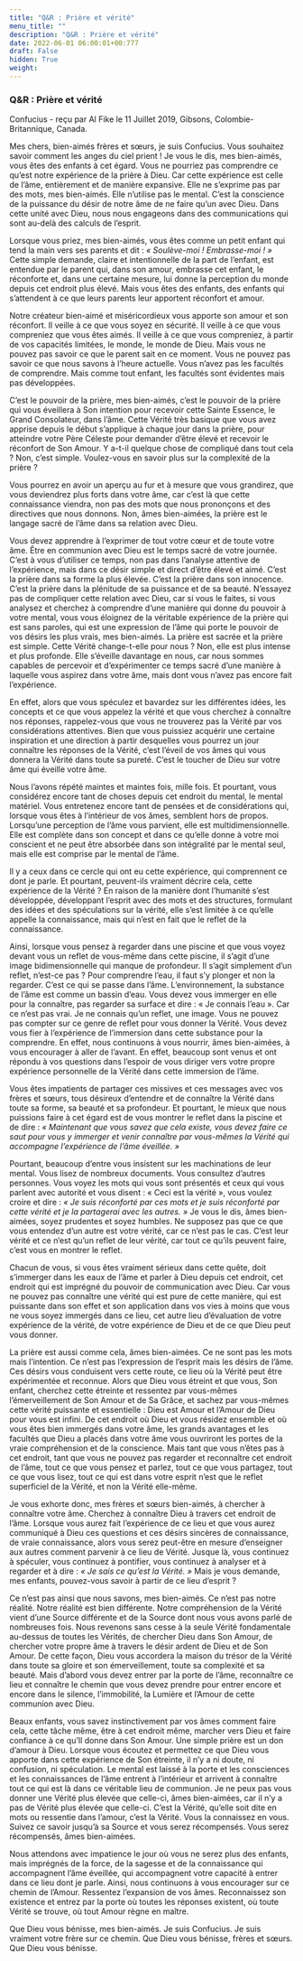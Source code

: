 ```yaml
---
title: "Q&R : Prière et vérité"
menu_title: ""
description: "Q&R : Prière et vérité"
date: 2022-06-01 06:00:01+00:777
draft: False
hidden: True
weight:
---
```

### Q&R : Prière et vérité

Confucius - reçu par Al Fike le 11 Juillet 2019, Gibsons, Colombie-Britannique, Canada.

Mes chers, bien-aimés frères et sœurs, je suis Confucius. Vous souhaitez savoir comment les anges du ciel prient ! Je vous le dis, mes bien-aimés, vous êtes des enfants à cet égard. Vous ne pourriez pas comprendre ce qu’est notre expérience de la prière à Dieu. Car cette expérience est celle de l’âme, entièrement et de manière expansive. Elle ne s’exprime pas par des mots, mes bien-aimés. Elle n’utilise pas le mental. C’est la conscience de la puissance du désir de notre âme de ne faire qu’un avec Dieu. Dans cette unité avec Dieu, nous nous engageons dans des communications qui sont au-delà des calculs de l’esprit.

Lorsque vous priez, mes bien-aimés, vous êtes comme un petit enfant qui tend la main vers ses parents et dit : *« Soulève-moi ! Embrasse-moi ! »* Cette simple demande, claire et intentionnelle de la part de l’enfant, est entendue par le parent qui, dans son amour, embrasse cet enfant, le réconforte et, dans une certaine mesure, lui donne la perception du monde depuis cet endroit plus élevé. Mais vous êtes des enfants, des enfants qui s’attendent à ce que leurs parents leur apportent réconfort et amour.

Notre créateur bien-aimé et miséricordieux vous apporte son amour et son réconfort. Il veille à ce que vous soyez en sécurité. Il veille à ce que vous compreniez que vous êtes aimés. Il veille à ce que vous compreniez, à partir de vos capacités limitées, le monde, le monde de Dieu. Mais vous ne pouvez pas savoir ce que le parent sait en ce moment. Vous ne pouvez pas savoir ce que nous savons à l’heure actuelle. Vous n’avez pas les facultés de comprendre. Mais comme tout enfant, les facultés sont évidentes mais pas développées.

C’est le pouvoir de la prière, mes bien-aimés, c’est le pouvoir de la prière qui vous éveillera à Son intention pour recevoir cette Sainte Essence, le Grand Consolateur, dans l’âme. Cette Vérité très basique que vous avez apprise depuis le début s’applique à chaque jour dans la prière, pour atteindre votre Père Céleste pour demander d’être élevé et recevoir le réconfort de Son Amour. Y a-t-il quelque chose de compliqué dans tout cela ? Non, c’est simple. Voulez-vous en savoir plus sur la complexité de la prière ?

Vous pourrez en avoir un aperçu au fur et à mesure que vous grandirez, que vous deviendrez plus forts dans votre âme, car c’est là que cette connaissance viendra, non pas des mots que nous prononçons et des directives que nous donnons. Non, âmes bien-aimées, la prière est le langage sacré de l’âme dans sa relation avec Dieu.

Vous devez apprendre à l’exprimer de tout votre cœur et de toute votre âme. Être en communion avec Dieu est le temps sacré de votre journée. C’est à vous d’utiliser ce temps, non pas dans l’analyse attentive de l’expérience, mais dans ce désir simple et direct d’être élevé et aimé. C’est la prière dans sa forme la plus élevée. C’est la prière dans son innocence. C’est la prière dans la plénitude de sa puissance et de sa beauté. N’essayez pas de compliquer cette relation avec Dieu, car si vous le faites, si vous analysez et cherchez à comprendre d’une manière qui donne du pouvoir à votre mental, vous vous éloignez de la véritable expérience de la prière qui est sans paroles, qui est une expression de l’âme qui porte le pouvoir de vos désirs les plus vrais, mes bien-aimés. La prière est sacrée et la prière est simple. Cette Vérité change-t-elle pour nous ? Non, elle est plus intense et plus profonde. Elle s’éveille davantage en nous, car nous sommes capables de percevoir et d’expérimenter ce temps sacré d’une manière à laquelle vous aspirez dans votre âme, mais dont vous n’avez pas encore fait l’expérience.

En effet, alors que vous spéculez et bavardez sur les différentes idées, les concepts et ce que vous appelez la vérité et que vous cherchez à connaître nos réponses, rappelez-vous que vous ne trouverez pas la Vérité par vos considérations attentives. Bien que vous puissiez acquérir une certaine inspiration et une direction à partir desquelles vous pourrez un jour connaître les réponses de la Vérité, c’est l’éveil de vos âmes qui vous donnera la Vérité dans toute sa pureté. C’est le toucher de Dieu sur votre âme qui éveille votre âme.

Nous l’avons répété maintes et maintes fois, mille fois. Et pourtant, vous considérez encore tant de choses depuis cet endroit du mental, le mental matériel. Vous entretenez encore tant de pensées et de considérations qui, lorsque vous êtes à l’intérieur de vos âmes, semblent hors de propos. Lorsqu’une perception de l’âme vous parvient, elle est multidimensionnelle. Elle est complète dans son concept et dans ce qu’elle donne à votre moi conscient et ne peut être absorbée dans son intégralité par le mental seul, mais elle est comprise par le mental de l’âme.

Il y a ceux dans ce cercle qui ont eu cette expérience, qui comprennent ce dont je parle. Et pourtant, peuvent-ils vraiment décrire cela, cette expérience de la Vérité ? En raison de la manière dont l’humanité s’est développée, développant l’esprit avec des mots et des structures, formulant des idées et des spéculations sur la vérité, elle s’est limitée à ce qu’elle appelle la connaissance, mais qui n’est en fait que le reflet de la connaissance.

Ainsi, lorsque vous pensez à regarder dans une piscine et que vous voyez devant vous un reflet de vous-même dans cette piscine, il s’agit d’une image bidimensionnelle qui manque de profondeur. Il s’agit simplement d’un reflet, n’est-ce pas ? Pour comprendre l’eau, il faut s’y plonger et non la regarder. C’est ce qui se passe dans l’âme. L’environnement, la substance de l’âme est comme un bassin d’eau. Vous devez vous immerger en elle pour la connaître, pas regarder sa surface et dire : « Je connais l’eau ». Car ce n’est pas vrai. Je ne connais qu’un reflet, une image. Vous ne pouvez pas compter sur ce genre de reflet pour vous donner la Vérité. Vous devez vous fier à l’expérience de l’immersion dans cette substance pour la comprendre. En effet, nous continuons à vous nourrir, âmes bien-aimées, à vous encourager à aller de l’avant. En effet, beaucoup sont venus et ont répondu à vos questions dans l’espoir de vous diriger vers votre propre expérience personnelle de la Vérité dans cette immersion de l’âme.

Vous êtes impatients de partager ces missives et ces messages avec vos frères et sœurs, tous désireux d’entendre et de connaître la Vérité dans toute sa forme, sa beauté et sa profondeur. Et pourtant, le mieux que nous puissions faire à cet égard est de vous montrer le reflet dans la piscine et de dire : *« Maintenant que vous savez que cela existe, vous devez faire ce saut pour vous y immerger et venir connaître par vous-mêmes la Vérité qui accompagne l’expérience de l’âme éveillée. »*

Pourtant, beaucoup d’entre vous insistent sur les machinations de leur mental. Vous lisez de nombreux documents. Vous consultez d’autres personnes. Vous voyez les mots qui vous sont présentés et ceux qui vous parlent avec autorité et vous disent : « Ceci est la vérité », vous voulez croire et dire : *« Je suis réconforté par ces mots et je suis réconforté par cette vérité et je la partagerai avec les autres. »* Je vous le dis, âmes bien-aimées, soyez prudentes et soyez humbles. Ne supposez pas que ce que vous entendez d’un autre est votre vérité, car ce n’est pas le cas. C’est leur vérité et ce n’est qu’un reflet de leur vérité, car tout ce qu’ils peuvent faire, c’est vous en montrer le reflet.

Chacun de vous, si vous êtes vraiment sérieux dans cette quête, doit s’immerger dans les eaux de l’âme et parler à Dieu depuis cet endroit, cet endroit qui est imprégné du pouvoir de communication avec Dieu. Car vous ne pouvez pas connaître une vérité qui est pure de cette manière, qui est puissante dans son effet et son application dans vos vies à moins que vous ne vous soyez immergés dans ce lieu, cet autre lieu d’évaluation de votre expérience de la vérité, de votre expérience de Dieu et de ce que Dieu peut vous donner.

La prière est aussi comme cela, âmes bien-aimées. Ce ne sont pas les mots mais l’intention. Ce n’est pas l’expression de l’esprit mais les désirs de l’âme. Ces désirs vous conduisent vers cette route, ce lieu où la Vérité peut être expérimentée et reconnue. Alors que Dieu vous étreint et que vous, Son enfant, cherchez cette étreinte et ressentez par vous-mêmes l’émerveillement de Son Amour et de Sa Grâce, et sachez par vous-mêmes cette vérité puissante et essentielle : Dieu est Amour et l’Amour de Dieu pour vous est infini. De cet endroit où Dieu et vous résidez ensemble et où vous êtes bien immergés dans votre âme, les grands avantages et les facultés que Dieu a placés dans votre âme vous ouvriront les portes de la vraie compréhension et de la conscience. Mais tant que vous n’êtes pas à cet endroit, tant que vous ne pouvez pas regarder et reconnaître cet endroit de l’âme, tout ce que vous pensez et parlez, tout ce que vous partagez, tout ce que vous lisez, tout ce qui est dans votre esprit n’est que le reflet superficiel de la Vérité, et non la Vérité elle-même.

Je vous exhorte donc, mes frères et sœurs bien-aimés, à chercher à connaître votre âme. Cherchez à connaître Dieu à travers cet endroit de l’âme. Lorsque vous aurez fait l’expérience de ce lieu et que vous aurez communiqué à Dieu ces questions et ces désirs sincères de connaissance, de vraie connaissance, alors vous serez peut-être en mesure d’enseigner aux autres comment parvenir à ce lieu de Vérité. Jusque là, vous continuez à spéculer, vous continuez à pontifier, vous continuez à analyser et à regarder et à dire : *« Je sais ce qu’est la Vérité. »* Mais je vous demande, mes enfants, pouvez-vous savoir à partir de ce lieu d’esprit ?

Ce n’est pas ainsi que nous savons, mes bien-aimés. Ce n’est pas notre réalité. Notre réalité est bien différente. Notre compréhension de la Vérité vient d’une Source différente et de la Source dont nous vous avons parlé de nombreuses fois. Nous revenons sans cesse à la seule Vérité fondamentale au-dessus de toutes les Vérités, de chercher Dieu dans Son Amour, de chercher votre propre âme à travers le désir ardent de Dieu et de Son Amour. De cette façon, Dieu vous accordera la maison du trésor de la Vérité dans toute sa gloire et son émerveillement, toute sa complexité et sa beauté. Mais d’abord vous devez entrer par la porte de l’âme, reconnaître ce lieu et connaître le chemin que vous devez prendre pour entrer encore et encore dans le silence, l’immobilité, la Lumière et l’Amour de cette communion avec Dieu.

Beaux enfants, vous savez instinctivement par vos âmes comment faire cela, cette tâche même, être à cet endroit même, marcher vers Dieu et faire confiance à ce qu’Il donne dans Son Amour. Une simple prière est un don d’amour à Dieu. Lorsque vous écoutez et permettez ce que Dieu vous apporte dans cette expérience de Son étreinte, il n’y a ni doute, ni confusion, ni spéculation. Le mental est laissé à la porte et les consciences et les connaissances de l’âme entrent à l’intérieur et arrivent à connaître tout ce qui est là dans ce véritable lieu de communion. Je ne peux pas vous donner une Vérité plus élevée que celle-ci, âmes bien-aimées, car il n’y a pas de Vérité plus élevée que celle-ci. C’est la Vérité, qu’elle soit dite en mots ou ressentie dans l’amour, c’est la Vérité. Vous la connaissez en vous. Suivez ce savoir jusqu’à sa Source et vous serez récompensés. Vous serez récompensés, âmes bien-aimées.

Nous attendons avec impatience le jour où vous ne serez plus des enfants, mais imprégnés de la force, de la sagesse et de la connaissance qui accompagnent l’âme éveillée, qui accompagnent votre capacité à entrer dans ce lieu dont je parle. Ainsi, nous continuons à vous encourager sur ce chemin de l’Amour. Ressentez l’expansion de vos âmes. Reconnaissez son existence et entrez par la porte où toutes les réponses existent, où toute Vérité se trouve, où tout Amour règne en maître.

Que Dieu vous bénisse, mes bien-aimés. Je suis Confucius. Je suis vraiment votre frère sur ce chemin. Que Dieu vous bénisse, frères et sœurs. Que Dieu vous bénisse.
